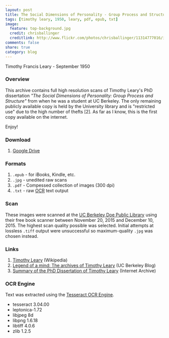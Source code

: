 ```yaml
---
layout: post
title: The Social Dimensions of Personality - Group Process and Structure
tags: [timothy leary, 1950, leary, pdf, epub, txt]
image:
  feature: top-background.jpg
  credit: chrisballinger
  creditlink: http://www.flickr.com/photos/chrisballinger/11314777016/in/set-72157638559926193
comments: false
share: true
category: blog
---
```


Timothy Francis Leary - September 1950

### Overview

This archive contains full high resolution scans of Timothy Leary's PhD dissertation *"The Social Dimensions of Personality: Group Process and Structure"* from when he was a student at UC Berkeley. The only remaining publicly available copy is held by the University library and is "restricted use" due to the high number of thefts [2]. As far as I know, this is the first copy available on the internet.

Enjoy!

### Download

1. [Google Drive](https://drive.google.com/folderview?id=0B-ST13rNeYi6YXJIbGMxN29vUzA&usp=sharing)

### Formats

1. `.epub` - for iBooks, Kindle, etc.
2. `.jpg` - unedited raw scans
3. `.pdf` - Compessed collection of images (300 dpi)
4. `.txt` - raw [OCR](https://en.wikipedia.org/wiki/Optical_character_recognition) text output

### Scan

These images were scanned at the [UC Berkeley Doe Public Library](http://www.lib.berkeley.edu/libraries/doe-library) using their free book scanner between November 20, 2015 and December
 10, 2015. The highest scan quality possible was selected. Initial attempts at lossless `.tiff` output were unsuccessful so maximum-quality `.jpg` was chosen instead.

### Links

1. [Timothy Leary](https://en.wikipedia.org/wiki/Timothy_Leary) (Wikipedia)
2. [Legend of a mind: The archives of Timothy Leary](http://blogs.berkeley.edu/2011/06/23/legend-of-a-mind-the-archives-of-timothy-leary/) (UC Berkeley Blog)
3. [Summary of the PhD Dissertation of Timothy Leary](https://archive.org/details/learydissertationsummary) (Internet Archive)

### OCR Engine

Text was extracted using the [Tesseract OCR Engine](https://github.com/tesseract-ocr/tesseract).

* tesseract 3.04.00
* leptonica-1.72
* libjpeg 8d
* libpng 1.6.18
* libtiff 4.0.6
* zlib 1.2.5
